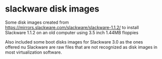 # slackware disk images

Some disk images created from https://mirrors.slackware.com/slackware/slackware-1.1.2/ to install Slackware 1.1.2 on an old computer using 3.5 inch 1.44MB floppies

Also included some boot disks images for Slackware 3.0 as the ones offered nu Slackware are raw files that are not recognized as disk images in most virtualization software.
